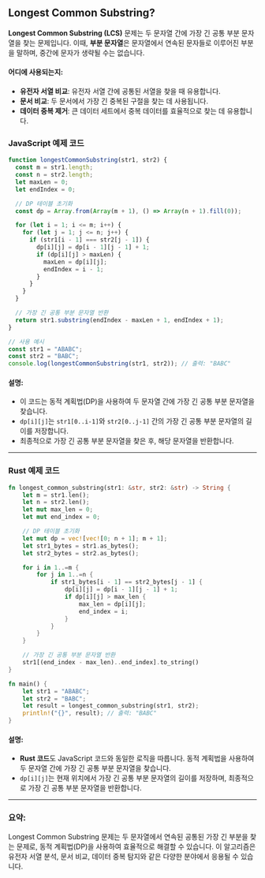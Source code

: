 ## Longest Common Substring?

**Longest Common Substring (LCS)** 문제는 두 문자열 간에 가장 긴 공통 부분 문자열을 찾는 문제입니다. 이때, **부분 문자열**은 문자열에서 연속된 문자들로 이루어진 부분을 말하며, 중간에 문자가 생략될 수는 없습니다.

#### **어디에 사용되는지**:

- **유전자 서열 비교**: 유전자 서열 간에 공통된 서열을 찾을 때 유용합니다.
- **문서 비교**: 두 문서에서 가장 긴 중복된 구절을 찾는 데 사용됩니다.
- **데이터 중복 제거**: 큰 데이터 세트에서 중복 데이터를 효율적으로 찾는 데 유용합니다.

### **JavaScript 예제 코드**

```javascript
function longestCommonSubstring(str1, str2) {
  const m = str1.length;
  const n = str2.length;
  let maxLen = 0;
  let endIndex = 0;

  // DP 테이블 초기화
  const dp = Array.from(Array(m + 1), () => Array(n + 1).fill(0));

  for (let i = 1; i <= m; i++) {
    for (let j = 1; j <= n; j++) {
      if (str1[i - 1] === str2[j - 1]) {
        dp[i][j] = dp[i - 1][j - 1] + 1;
        if (dp[i][j] > maxLen) {
          maxLen = dp[i][j];
          endIndex = i - 1;
        }
      }
    }
  }

  // 가장 긴 공통 부분 문자열 반환
  return str1.substring(endIndex - maxLen + 1, endIndex + 1);
}

// 사용 예시
const str1 = "ABABC";
const str2 = "BABC";
console.log(longestCommonSubstring(str1, str2)); // 출력: "BABC"
```

#### **설명**:

- 이 코드는 동적 계획법(DP)을 사용하여 두 문자열 간에 가장 긴 공통 부분 문자열을 찾습니다.
- `dp[i][j]`는 `str1[0..i-1]`와 `str2[0..j-1]` 간의 가장 긴 공통 부분 문자열의 길이를 저장합니다.
- 최종적으로 가장 긴 공통 부분 문자열을 찾은 후, 해당 문자열을 반환합니다.

---

### **Rust 예제 코드**

```rust
fn longest_common_substring(str1: &str, str2: &str) -> String {
    let m = str1.len();
    let n = str2.len();
    let mut max_len = 0;
    let mut end_index = 0;

    // DP 테이블 초기화
    let mut dp = vec![vec![0; n + 1]; m + 1];
    let str1_bytes = str1.as_bytes();
    let str2_bytes = str2.as_bytes();

    for i in 1..=m {
        for j in 1..=n {
            if str1_bytes[i - 1] == str2_bytes[j - 1] {
                dp[i][j] = dp[i - 1][j - 1] + 1;
                if dp[i][j] > max_len {
                    max_len = dp[i][j];
                    end_index = i;
                }
            }
        }
    }

    // 가장 긴 공통 부분 문자열 반환
    str1[(end_index - max_len)..end_index].to_string()
}

fn main() {
    let str1 = "ABABC";
    let str2 = "BABC";
    let result = longest_common_substring(str1, str2);
    println!("{}", result); // 출력: "BABC"
}
```

#### **설명**:

- **Rust 코드**도 JavaScript 코드와 동일한 로직을 따릅니다. 동적 계획법을 사용하여 두 문자열 간에 가장 긴 공통 부분 문자열을 찾습니다.
- `dp[i][j]`는 현재 위치에서 가장 긴 공통 부분 문자열의 길이를 저장하며, 최종적으로 가장 긴 공통 부분 문자열을 반환합니다.

---

### **요약**:

Longest Common Substring 문제는 두 문자열에서 연속된 공통된 가장 긴 부분을 찾는 문제로, 동적 계획법(DP)을 사용하여 효율적으로 해결할 수 있습니다. 이 알고리즘은 유전자 서열 분석, 문서 비교, 데이터 중복 탐지와 같은 다양한 분야에서 응용될 수 있습니다.
